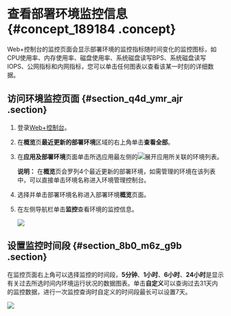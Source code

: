 # 查看部署环境监控信息 {#concept_189184 .concept}

Web+控制台的监控页面会显示部署环境的监控指标随时间变化的监控图标，如CPU使用率、内存使用率、磁盘使用率、系统磁盘读写BPS、系统磁盘读写IOPS、公网指标和内网指标，您可以单击任何图表以查看该某一时刻的详细数据。

## 访问环境监控页面 {#section_q4d_ymr_ajr .section}

1.  登录[Web+控制台](https://webplus.console.aliyun.com)。
2.  在**概览**页**最近更新的部署环境**区域的右上角单击**查看全部**。
3.  在**应用及部署环境**页面单击所选应用最左侧的![](http://static-aliyun-doc.oss-cn-hangzhou.aliyuncs.com/assets/img/220150/156324887349692_zh-CN.png)展开应用所关联的环境列表。

    **说明：** 在**概览**页会罗列4个最近更新的部署环境，如需管理的环境在该列表中，可以直接单击环境名称进入环境管理控制台。

4.  选择并单击部署环境名称进入部署环境**概览**页面。
5.  在左侧导航栏单击**监控**查看环境的监控信息。

    ![](http://static-aliyun-doc.oss-cn-hangzhou.aliyuncs.com/assets/img/163213/156324887347409_zh-CN.png)


## 设置监控时间段 {#section_8b0_m6z_g9b .section}

在监控页面右上角可以选择监控的时间段，**5分钟**、**1小时**、**6小时**、**24小时**是显示有关过去所选时间内环境运行状况的数据图表。单击**自定义**可以查询过去31天内的监控数据，进行一次监控查询时自定义的时间段最长可以设置7天。

![](http://static-aliyun-doc.oss-cn-hangzhou.aliyuncs.com/assets/img/163213/156324887347421_zh-CN.png)

